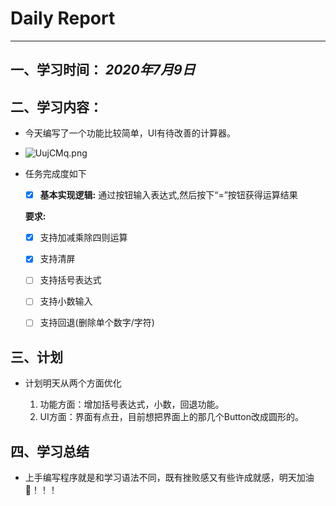 # Daily Report

--------

## 一、学习时间： *2020年7月9日*

## 二、学习内容：

* 今天编写了一个功能比较简单，UI有待改善的计算器。

* ![UujCMq.png](https://s1.ax1x.com/2020/07/10/UujCMq.png)

* 任务完成度如下

  - [x] **基本实现逻辑:**   通过按钮输入表达式,然后按下“=”按钮获得运算结果

  **要求:**

  - [x] 支持加减乘除四则运算
  - [x] 支持清屏

  - [ ] 支持括号表达式
  - [ ] 支持小数输入 
  - [ ] 支持回退(删除单个数字/字符)



## 三、计划

* 计划明天从两个方面优化

  1. 功能方面：增加括号表达式，小数，回退功能。
  2. UI方面：界面有点丑，目前想把界面上的那几个Button改成圆形的。

  




## 四、学习总结

* 上手编写程序就是和学习语法不同，既有挫败感又有些许成就感，明天加油💪！！！

